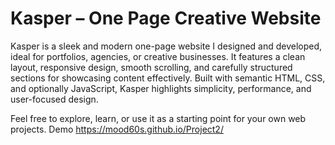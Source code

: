 # Kasper – One Page Creative Website

Kasper is a sleek and modern one-page website I designed and developed, ideal for portfolios, agencies, or creative businesses. It features a clean layout, responsive design, smooth scrolling, and carefully structured sections for showcasing content effectively. Built with semantic HTML, CSS, and optionally JavaScript, Kasper highlights simplicity, performance, and user-focused design.

Feel free to explore, learn, or use it as a starting point for your own web projects.
Demo https://mood60s.github.io/Project2/
